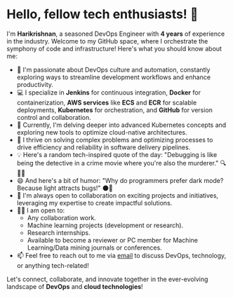 # Hello, fellow tech enthusiasts! 👋

I'm **Harikrishnan**, a seasoned DevOps Engineer with **4 years** of experience in the industry. Welcome to my GitHub space, where I orchestrate the symphony of code and infrastructure! Here's what you should know about me:

- 🚀 I'm passionate about DevOps culture and automation, constantly exploring ways to streamline development workflows and enhance productivity.
- 💻 I specialize in **Jenkins** for continuous integration, **Docker** for containerization, **AWS services** like **ECS** and **ECR** for scalable deployments, **Kubernetes** for orchestration, and **GitHub** for version control and collaboration.
- 🌱 Currently, I'm delving deeper into advanced Kubernetes concepts and exploring new tools to optimize cloud-native architectures.
- 🔧 I thrive on solving complex problems and optimizing processes to drive efficiency and reliability in software delivery pipelines.
- 💡 Here's a random tech-inspired quote of the day: "Debugging is like being the detective in a crime movie where you're also the murderer." 🔍🕵️‍♂️
- 😄 And here's a bit of humor: "Why do programmers prefer dark mode? Because light attracts bugs!" 🌑🐛
- 💬 I'm always open to collaboration on exciting projects and initiatives, leveraging my expertise to create impactful solutions.
- 👨‍💻 I am open to:
  - Any collaboration work.
  - Machine learning projects (development or research).
  - Research internships.
  - Available to become a reviewer or PC member for Machine Learning/Data mining journals or conferences.
- 📫 Feel free to reach out to me via [email](harshakrithvik@gmail.com) to discuss DevOps, technology, or anything tech-related!

Let's connect, collaborate, and innovate together in the ever-evolving landscape of **DevOps** and **cloud technologies**!

<!---
harshakrithvikk/harshakrithvikk is a ✨ special ✨ repository because its `README.md` (this file) appears on your GitHub profile.
You can click the Preview link to take a look at your changes.
--->
